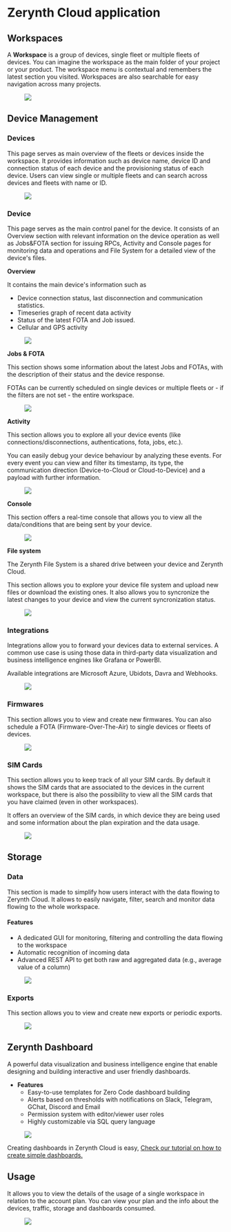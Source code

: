 # Zerynth Cloud application
## Workspaces

A **Workspace** is a group of devices, single fleet or multiple fleets of devices. You can imagine the workspace as the main folder of your project or your product.
The workspace menu is contextual and remembers the latest section you visited. Workspaces are also searchable for easy navigation across many projects.


<figure>
  <a data-fancybox="gallery" href="../img/zcloud1.jpg">
  <img src="../img/zcloud1.jpg"/>
  </a>
</figure>

## Device Management
### Devices

This page serves as main overview of the fleets or devices inside the workspace. It provides information such as device name, device ID and connection status of each device and the provisioning status of each device.
Users can view single or multiple fleets and can search across devices and fleets with name or ID.



<figure>
  <a data-fancybox="gallery" href="../img/zcloud2.png">
  <img src="../img/zcloud2.png"/>
  </a>
</figure>


### Device 

This page serves as the main control panel for the device. It consists of an Overview section with relevant information on the device operation as well as Jobs&FOTA section for issuing RPCs, Activity and Console pages for monitoring data and operations and File System for a detailed view of the device's files.

**Overview** 

It contains the main device's information such as 

* Device connection status, last disconnection and communication statistics.
* Timeseries graph of recent data activity
* Status of the latest FOTA and Job issued.
* Cellular and GPS activity


<figure>
  <a data-fancybox="gallery" href="../img/zcloud3a.png">
  <img src="../img/zcloud3a.png"/>
  </a>
</figure>

**Jobs & FOTA** 

This section shows some information about the latest Jobs and FOTAs, with the description of their status and the device response.

FOTAs can be currently scheduled on single devices or multiple fleets or - if the filters are not set - the entire workspace.

<figure>
  <a data-fancybox="gallery" href="../img/zcloudFota.png">
  <img src="../img/zcloudFota.png"/>
  </a>
</figure>

**Activity** 

This section allows you to explore all your device events (like connections/disconnections, authentications, fota, jobs, etc.). 

You can easily debug your device behaviour by analyzing these events. For every event you can view and filter its timestamp, its type, the communication direction (Device-to-Cloud or Cloud-to-Device) and a payload with further information.


<figure>
  <a data-fancybox="gallery" href="../img/zcloudAct.png">
  <img src="../img/zcloudAct.png"/>
  </a>
</figure>



**Console** 

This section offers a real-time console that allows you to view all the data/conditions that are being sent by your device.

<figure>
  <a data-fancybox="gallery" href="../img/zcloudCons.png">
  <img src="../img/zcloudCons.png"/>
  </a>
</figure>

**File system**

The Zerynth File System is a shared drive between your device and Zerynth Cloud.

This section allows you to explore your device file system and upload new files or download the existing ones. It also allows you to syncronize the latest changes to your device and view the current syncronization status.

<figure>
  <a data-fancybox="gallery" href="../img/zcloudFS.png">
  <img src="../img/zcloudFS.png"/>
  </a>
</figure>


### Integrations

Integrations allow you to forward your devices data to external services. A common use case is using those data in third-party data visualization and business intelligence engines like Grafana or PowerBI.

Available integrations are Microsoft Azure, Ubidots, Davra and Webhooks.

<figure>
  <a data-fancybox="gallery" href="../img/zcloud4.png">
  <img src="../img/zcloud4.png"/>
  </a>
</figure>

### Firmwares

This section allows you to view and create new firmwares. You can also schedule a FOTA (Firmware-Over-The-Air) to single devices or fleets of devices.

<figure>
  <a data-fancybox="gallery" href="../img/zcloud5.png">
  <img src="../img/zcloud5.png"/>
  </a>
</figure>

### SIM Cards

This section allows you to keep track of all your SIM cards. By default it shows the SIM cards that are associated to the devices in the current workspace, but there is also the possibility to view all the SIM cards that you have claimed (even in other workspaces).

It offers an overview of the SIM cards, in which device they are being used and some information about the plan expiration and the data usage.

<figure>
  <a data-fancybox="gallery" href="../img/zcloudSim.png">
  <img src="../img/zcloudSim.png"/>
  </a>
</figure>

## Storage
### Data

This section is made to simplify how users interact with the data flowing to Zerynth Cloud.
It allows to easily navigate, filter, search and monitor data flowing to the whole workspace.

#### Features

- A dedicated GUI for monitoring, filtering and controlling the data flowing to the workspace
- Automatic recognition of incoming data
- Advanced REST API to get both raw and aggregated data (e.g., average value of a column)

<figure>
  <a data-fancybox="gallery" href="../img/zcloudStor.png">
  <img src="../img/zcloudStor.png"/>
  </a>
</figure>

### Exports

This section allows you to view and create new exports or periodic exports.

<figure>
  <a data-fancybox="gallery" href="../img/zcloudExp.png">
  <img src="../img/zcloudExp.png"/>
  </a>
</figure>

## Zerynth Dashboard

A powerful data visualization and business intelligence engine that enable designing and building interactive and user friendly dashboards.

* **Features**
    * Easy-to-use templates for Zero Code dashboard building
    * Alerts based on thresholds with notifications on Slack, Telegram, GChat, Discord and Email
    * Permission system with editor/viewer user roles
    * Highly customizable via SQL query language

<figure>
  <a data-fancybox="gallery" href="../img/zcloudDash.png">
  <img src="../img/zcloudDash.png"/>
  </a>
</figure>

Creating dashboards in Zerynth Cloud is easy, [Check our tutorial on how to create simple dashboards.](../tutorials/zCloud/dashboard.md)

## Usage

It allows you to view the details of the usage of a single workspace in relation to the account plan. You can view your plan and the info about the devices, traffic, storage and dashboards consumed.

<figure>
  <a data-fancybox="gallery" href="../img/zcloud6.png">
  <img src="../img/zcloud6.png"/>
  </a>
</figure>



